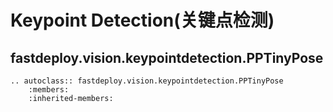 # Keypoint Detection(关键点检测)

## fastdeploy.vision.keypointdetection.PPTinyPose

```{eval-rst}
.. autoclass:: fastdeploy.vision.keypointdetection.PPTinyPose
    :members:
    :inherited-members:
```
